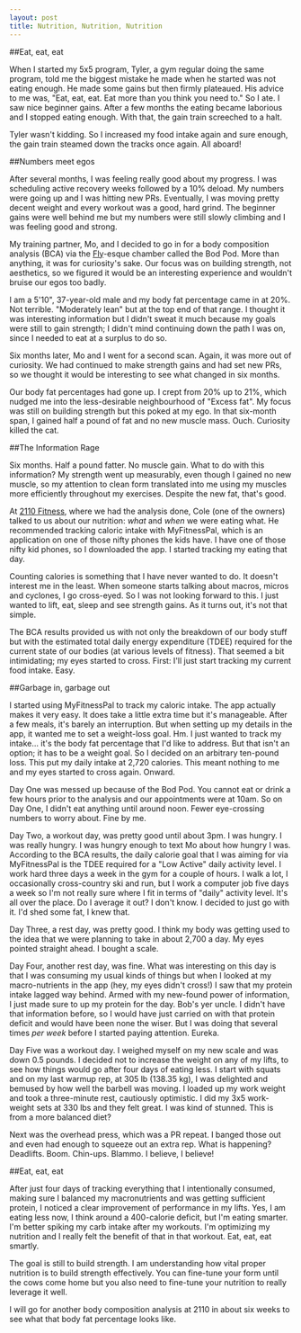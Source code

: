 ```yaml
---
layout: post
title: Nutrition, Nutrition, Nutrition
---
```


##Eat, eat, eat

When I started my 5x5 program, Tyler, a gym regular doing the same program, told me the biggest mistake he made when he started was not eating enough. He made some gains but then firmly plateaued. His advice to me was, "Eat, eat, eat. Eat more than you think you need to." So I ate. I saw nice beginner gains. After a few months the eating became laborious and I stopped eating enough. With that, the gain train screeched to a halt.

Tyler wasn't kidding. So I increased my food intake again and sure enough, the gain train steamed down the tracks once again. All aboard!

##Numbers meet egos

After several months, I was feeling really good about my progress. I was scheduling active recovery weeks followed by a 10% deload. My numbers were going up and I was hitting new PRs. Eventually, I was moving pretty decent weight and every workout was a good, hard grind. The beginner gains were well behind me but my numbers were still slowly climbing and I was feeling good and strong.

My training partner, Mo, and I decided to go in for a body composition analysis (BCA) via the [Fly](http://www.imdb.com/title/tt0091064/)-esque chamber called the Bod Pod. More than anything, it was for curiosity's sake. Our focus was on building strength, not aesthetics, so we figured it would be an interesting experience and wouldn't bruise our egos too badly.

I am a 5'10", 37-year-old male and my body fat percentage came in at 20%. Not terrible. "Moderately lean" but at the top end of that range. I thought it was interesting information but I didn't sweat it much because my goals were still to gain strength; I didn't mind continuing down the path I was on, since I needed to eat at a surplus to do so.

Six months later, Mo and I went for a second scan. Again, it was more out of curiosity. We had continued to make strength gains and had set new PRs, so we thought it would be interesting to see what changed in six months.

Our body fat percentages had gone up. I crept from 20% up to 21%, which nudged me into the less-desirable neighbourhood of "Excess fat". My focus was still on building strength but this poked at my ego. In that six-month span, I gained half a pound of fat and no new muscle mass. Ouch. Curiosity killed the cat.

##The Information Rage

Six months. Half a pound fatter. No muscle gain. What to do with this information? My strength went up measurably, even though I gained no new muscle, so my attention to clean form translated into me using my muscles more efficiently throughout my exercises. Despite the new fat, that's good.

At [2110 Fitness](http://2110fitness.com/), where we had the analysis done, Cole (one of the owners) talked to us about our nutrition: *what* and *when* we were eating what. He recommended tracking caloric intake with MyFitnessPal, which is an application on one of those nifty phones the kids have. I have one of those nifty kid phones, so I downloaded the app. I started tracking my eating that day.

Counting calories is something that I have never wanted to do. It doesn't interest me in the least. When someone starts talking about macros, micros and cyclones, I go cross-eyed. So I was not looking forward to this. I just wanted to lift, eat, sleep and see strength gains. As it turns out, it's not that simple.

The BCA results provided us with not only the breakdown of our body stuff but with the estimated total daily energy expenditure (TDEE) required for the current state of our bodies (at various levels of fitness). That seemed a bit intimidating; my eyes started to cross. First: I'll just start tracking my current food intake. Easy.

##Garbage in, garbage out

I started using MyFitnessPal to track my caloric intake. The app actually makes it very easy. It does take a little extra time but it's manageable. After a few meals, it's barely an interruption. But when setting up my details in the app, it wanted me to set a weight-loss goal. Hm. I just wanted to track my intake… it's the body fat percentage that I'd like to address. But that isn't an option; it has to be a weight goal. So I decided on an arbitrary ten-pound loss. This put my daily intake at 2,720 calories. This meant nothing to me and my eyes started to cross again. Onward.

Day One was messed up because of the Bod Pod. You cannot eat or drink a few hours prior to the analysis and our appointments were at 10am. So on Day One, I didn't eat anything until around noon. Fewer eye-crossing numbers to worry about. Fine by me.

Day Two, a workout day, was pretty good until about 3pm. I was hungry. I was really hungry. I was hungry enough to text Mo about how hungry I was. According to the BCA results, the daily calorie goal that I was aiming for via MyFitnessPal is the TDEE required for a "Low Active" daily activity level. I work hard three days a week in the gym for a couple of hours. I walk a lot, I occasionally cross-country ski and run, but I work a computer job five days a week so I'm not really sure where I fit in terms of "daily" activity level. It's all over the place. Do I average it out? I don't know. I decided to just go with it. I'd shed some fat, I knew that.

Day Three, a rest day, was pretty good. I think my body was getting used to the idea that we were planning to take in about 2,700 a day. My eyes pointed straight ahead. I bought a scale.

Day Four, another rest day, was fine. What was interesting on this day is that I was consuming my usual kinds of things but when I looked at my macro-nutrients in the app (hey, my eyes didn't cross!) I saw that my protein intake lagged way behind. Armed with my new-found power of information, I just made sure to up my protein for the day. Bob's yer uncle. I didn't have that information before, so I would have just carried on with that protein deficit and would have been none the wiser. But I was doing that several times *per week* before I started paying attention. Eureka.

Day Five was a workout day. I weighed myself on my new scale and was down 0.5 pounds. I decided not to increase the weight on any of my lifts, to see how things would go after four days of eating less. I start with squats and on my last warmup rep, at 305 lb (138.35 kg), I was delighted and bemused by how well the barbell was moving. I loaded up my work weight and took a three-minute rest, cautiously optimistic. I did my 3x5 work-weight sets at 330 lbs and they felt great. I was kind of stunned. This is from a more balanced diet?

Next was the overhead press, which was a PR repeat. I banged those out and even had enough to squeeze out an extra rep. What is happening? Deadlifts. Boom. Chin-ups. Blammo. I believe, I believe!

##Eat, eat, eat

After just four days of tracking everything that I intentionally consumed, making sure I balanced my macronutrients and was getting sufficient protein, I noticed a clear improvement of performance in my lifts. Yes, I am eating less now, I think around a 400-calorie deficit, but I'm eating smarter. I'm better spiking my carb intake after my workouts. I'm optimizing my nutrition and I really felt the benefit of that in that workout. Eat, eat, eat smartly.

The goal is still to build strength. I am understanding how vital proper nutrition is to build strength effectively. You can fine-tune your form until the cows come home but you also need to fine-tune your nutrition to really leverage it well.

I will go for another body composition analysis at 2110 in about six weeks to see what that body fat percentage looks like.
